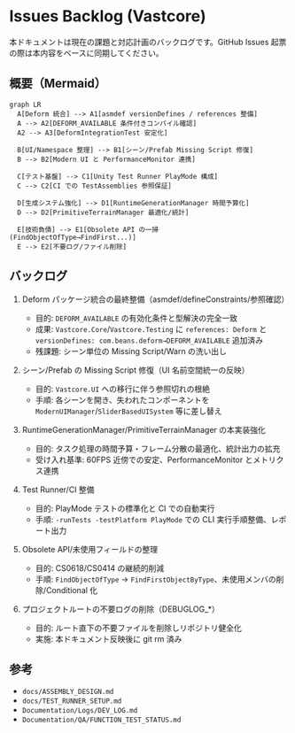 # Issues Backlog (Vastcore)

本ドキュメントは現在の課題と対応計画のバックログです。GitHub Issues 起票の際は本内容をベースに同期してください。

## 概要（Mermaid）
```mermaid
graph LR
  A[Deform 統合] --> A1[asmdef versionDefines / references 整備]
  A --> A2[DEFORM_AVAILABLE 条件付きコンパイル確認]
  A2 --> A3[DeformIntegrationTest 安定化]

  B[UI/Namespace 整理] --> B1[シーン/Prefab Missing Script 修復]
  B --> B2[Modern UI と PerformanceMonitor 連携]

  C[テスト基盤] --> C1[Unity Test Runner PlayMode 構成]
  C --> C2[CI での TestAssemblies 参照保証]

  D[生成システム強化] --> D1[RuntimeGenerationManager 時間予算化]
  D --> D2[PrimitiveTerrainManager 最適化/統計]

  E[技術負債] --> E1[Obsolete API の一掃 (FindObjectOfType→FindFirst...)]
  E --> E2[不要ログ/ファイル削除]
```

## バックログ

1. Deform パッケージ統合の最終整備（asmdef/defineConstraints/参照確認）
   - 目的: `DEFORM_AVAILABLE` の有効化条件と型解決の完全一致
   - 成果: `Vastcore.Core`/`Vastcore.Testing` に `references: Deform` と `versionDefines: com.beans.deform→DEFORM_AVAILABLE` 追加済み
   - 残課題: シーン単位の Missing Script/Warn の洗い出し

2. シーン/Prefab の Missing Script 修復（UI 名前空間統一の反映）
   - 目的: `Vastcore.UI` への移行に伴う参照切れの根絶
   - 手順: 各シーンを開き、失われたコンポーネントを `ModernUIManager`/`SliderBasedUISystem` 等に差し替え

3. RuntimeGenerationManager/PrimitiveTerrainManager の本実装強化
   - 目的: タスク処理の時間予算・フレーム分散の最適化、統計出力の拡充
   - 受け入れ基準: 60FPS 近傍での安定、PerformanceMonitor とメトリクス連携

4. Test Runner/CI 整備
   - 目的: PlayMode テストの標準化と CI での自動実行
   - 手順: `-runTests -testPlatform PlayMode` での CLI 実行手順整備、レポート出力

5. Obsolete API/未使用フィールドの整理
   - 目的: CS0618/CS0414 の継続的削減
   - 手順: `FindObjectOfType` → `FindFirstObjectByType`、未使用メンバの削除/Conditional 化

6. プロジェクトルートの不要ログの削除（DEBUGLOG_*）
   - 目的: ルート直下の不要ファイルを削除しリポジトリ健全化
   - 実施: 本ドキュメント反映後に git rm 済み

## 参考
- `docs/ASSEMBLY_DESIGN.md`
- `docs/TEST_RUNNER_SETUP.md`
- `Documentation/Logs/DEV_LOG.md`
- `Documentation/QA/FUNCTION_TEST_STATUS.md`
